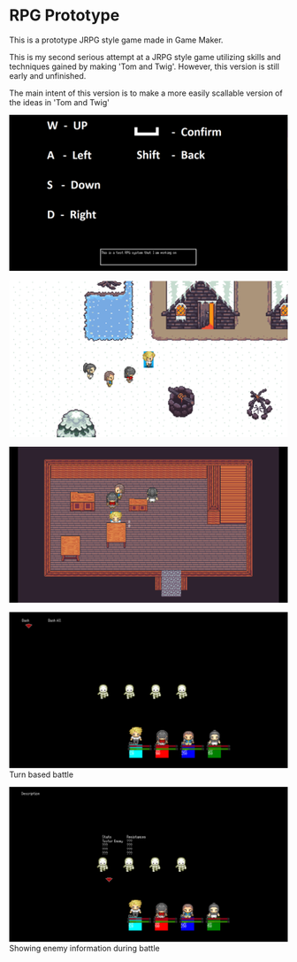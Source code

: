 # RPG Prototype

This is a prototype JRPG style game made in Game Maker.

This is my second serious attempt at a JRPG style game utilizing skills and 
techniques gained by making 'Tom and Twig'. However, this version is still early and unfinished.

The main intent of this version is to make a more easily scallable version of the ideas 
in 'Tom and Twig' 

![Title](https://github.com/etnishi/Portfolio/blob/main/RPG%20Prototype/2022-05-28%2012_32_41-Created%20with%20GameMaker%20Studio%202.png?raw=true)

![Overworld](https://github.com/etnishi/Portfolio/blob/main/RPG%20Prototype/2022-05-28%2012_34_04-Created%20with%20GameMaker%20Studio%202.png?raw=true)

![Interior](https://github.com/etnishi/Portfolio/blob/main/RPG%20Prototype/2022-05-28%2012_34_29-Created%20with%20GameMaker%20Studio%202.png?raw=true)

![Battle](https://github.com/etnishi/Portfolio/blob/main/RPG%20Prototype/2022-05-28%2012_34_46-Created%20with%20GameMaker%20Studio%202.png?raw=true)
Turn based battle

![BattleInfo](https://github.com/etnishi/Portfolio/blob/main/RPG%20Prototype/2022-05-28%2012_35_04-Created%20with%20GameMaker%20Studio%202.png?raw=true)
Showing enemy information during battle
